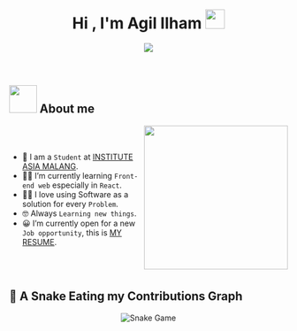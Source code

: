 <h1 align="center">Hi , I'm Agil Ilham <img src="https://media.giphy.com/media/hvRJCLFzcasrR4ia7z/giphy.gif" width="35"></h1>
<p align="center">
  <a href="https://github.com/Agililham">
    <img src="https://readme-typing-svg.demolab.com/?lines=Junior%20web%20and%20app%20developer;2%20years%20of%20coding%20experience;Always%20learning%20new%20things&font=Fira%20Code&center=true&width=440&height=45&color=f#f03c15&vCenter=true&pause=1000&size=22" /></a>
</p>

<br>
	
## <picture><img src = "https://github.com/Agililham/Agililham/blob/main/images/about.me.gif?raw=true" width = 50px></picture> About me

<picture> <img align="right" src="https://github.com/Agililham/Agililham/blob/main/images/right_side.gif?raw=true" width = 260px></picture>

<br><br>

- :school: I am a `Student` at [INSTITUTE ASIA MALANG](https://ftd.asia.ac.id/).
- :man_technologist: I’m currently learning `Front-end web` especially in `React`.
- :technologist: I love using Software as a solution for every `Problem`.
- :nerd_face: Always `Learning new things`.
- :grinning: I’m currently open for a new `Job opportunity`, this is [MY RESUME](https://agililham.github.io/resume/).

<br>
<br>

## 🐍 A Snake Eating my Contributions Graph
<p align = "center">
	<img src = "https://github.com/Agililham/Agililham/blob/output/github-contribution-grid-snake.svg" alt = "Snake Game"/>
</p>
